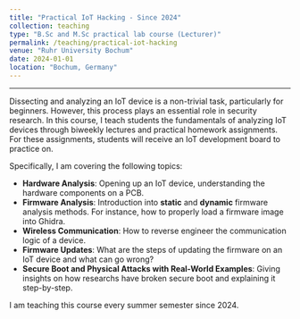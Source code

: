 ```yaml
---
title: "Practical IoT Hacking - Since 2024"
collection: teaching
type: "B.Sc and M.Sc practical lab course (Lecturer)"
permalink: /teaching/practical-iot-hacking
venue: "Ruhr University Bochum"
date: 2024-01-01
location: "Bochum, Germany"
---
```


---

Dissecting and analyzing an IoT device is a non-trivial task, particularly for beginners. However, this process plays an essential role in security research. In this course, I teach students the fundamentals of analyzing IoT devices through biweekly lectures and practical homework assignments. For these assignments, students will receive an IoT development board to practice on.

Specifically, I am covering the following topics:
- **Hardware Analysis**: Opening up an IoT device, understanding the hardware components on a PCB.
- **Firmware Analysis**: Introduction into **static** and **dynamic** firmware analysis methods. For instance, how to properly load a firmware image into Ghidra.
- **Wireless Communication**: How to reverse engineer the communication logic of a device.
- **Firmware Updates**: What are the steps of updating the firmware on an IoT device and what can go wrong?
- **Secure Boot and Physical Attacks with Real-World Examples**: Giving insights on how researchs have broken secure boot and explaining it step-by-step.

I am teaching this course every summer semester since 2024. 